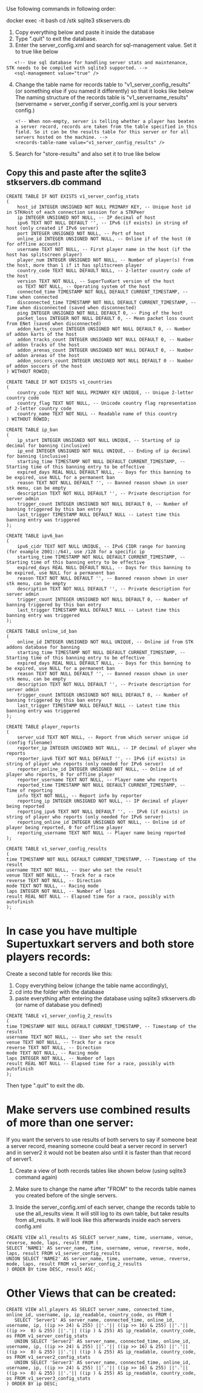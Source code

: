 Use following commands in following order:

docker exec -it <supertuxkart container name> bash
cd /stk
sqlite3 stkservers.db

1) Copy everything below and paste it inside the database
2) Type ".quit" to exit the database.
3) Enter the server_config.xml and search for sql-management value. Set it to true like below
 ```
    <!-- Use sql database for handling server stats and maintenance, STK needs to be compiled with sqlite3 supported. -->
    <sql-management value="true" />
 ```
4) Change the table name for records table to "v1_server_config_results" (or something else if you named it differently) so that it looks like below
   The naming structure of the records table is "v1_servername_results"  (servername = server_config if server_config.xml is your servers config.)

    ```
    <!-- When non-empty, server is telling whether a player has beaten a server record, records are taken from the table specified in this field. So it can be the results table for this server or for all servers hosted on the machine. -->
    <records-table-name value="v1_server_config_results" />
    ```
5) Search for "store-results" and also set it to true like below

    <!-- When true, stores race results in a separate table for each server. -->
    <store-results value="true" />

## Copy this and paste after the sqlite3 stkservers.db command

```
CREATE TABLE IF NOT EXISTS v1_server_config_stats
(
    host_id INTEGER UNSIGNED NOT NULL PRIMARY KEY, -- Unique host id in STKHost of each connection session for a STKPeer
    ip INTEGER UNSIGNED NOT NULL, -- IP decimal of host
    ipv6 TEXT NOT NULL DEFAULT '', -- IPv6 (if exists) in string of host (only created if IPv6 server)
    port INTEGER UNSIGNED NOT NULL, -- Port of host
    online_id INTEGER UNSIGNED NOT NULL, -- Online if of the host (0 for offline account)
    username TEXT NOT NULL, -- First player name in the host (if the host has splitscreen player)
    player_num INTEGER UNSIGNED NOT NULL, -- Number of player(s) from the host, more than 1 if it has splitscreen player
    country_code TEXT NULL DEFAULT NULL, -- 2-letter country code of the host
    version TEXT NOT NULL, -- SuperTuxKart version of the host
    os TEXT NOT NULL, -- Operating system of the host
    connected_time TIMESTAMP NOT NULL DEFAULT CURRENT_TIMESTAMP, -- Time when connected
    disconnected_time TIMESTAMP NOT NULL DEFAULT CURRENT_TIMESTAMP, -- Time when disconnected (saved when disconnected)
    ping INTEGER UNSIGNED NOT NULL DEFAULT 0, -- Ping of the host
    packet_loss INTEGER NOT NULL DEFAULT 0, -- Mean packet loss count from ENet (saved when disconnected)
    addon_karts_count INTEGER UNSIGNED NOT NULL DEFAULT 0, -- Number of addon karts of the host
    addon_tracks_count INTEGER UNSIGNED NOT NULL DEFAULT 0, -- Number of addon tracks of the host
    addon_arenas_count INTEGER UNSIGNED NOT NULL DEFAULT 0, -- Number of addon arenas of the host
    addon_soccers_count INTEGER UNSIGNED NOT NULL DEFAULT 0 -- Number of addon soccers of the host
) WITHOUT ROWID;

CREATE TABLE IF NOT EXISTS v1_countries
(
    country_code TEXT NOT NULL PRIMARY KEY UNIQUE, -- Unique 2-letter country code
    country_flag TEXT NOT NULL, -- Unicode country flag representation of 2-letter country code
    country_name TEXT NOT NULL -- Readable name of this country
) WITHOUT ROWID;

CREATE TABLE ip_ban
(
    ip_start INTEGER UNSIGNED NOT NULL UNIQUE, -- Starting of ip decimal for banning (inclusive)
    ip_end INTEGER UNSIGNED NOT NULL UNIQUE, -- Ending of ip decimal for banning (inclusive)
    starting_time TIMESTAMP NOT NULL DEFAULT CURRENT_TIMESTAMP, -- Starting time of this banning entry to be effective
    expired_days REAL NULL DEFAULT NULL, -- Days for this banning to be expired, use NULL for a permanent ban
    reason TEXT NOT NULL DEFAULT '', -- Banned reason shown in user stk menu, can be empty
    description TEXT NOT NULL DEFAULT '', -- Private description for server admin
    trigger_count INTEGER UNSIGNED NOT NULL DEFAULT 0, -- Number of banning triggered by this ban entry
    last_trigger TIMESTAMP NULL DEFAULT NULL -- Latest time this banning entry was triggered
);

CREATE TABLE ipv6_ban
(
    ipv6_cidr TEXT NOT NULL UNIQUE, -- IPv6 CIDR range for banning (for example 2001::/64), use /128 for a specific ip
    starting_time TIMESTAMP NOT NULL DEFAULT CURRENT_TIMESTAMP, -- Starting time of this banning entry to be effective
    expired_days REAL NULL DEFAULT NULL, -- Days for this banning to be expired, use NULL for a permanent ban
    reason TEXT NOT NULL DEFAULT '', -- Banned reason shown in user stk menu, can be empty
    description TEXT NOT NULL DEFAULT '', -- Private description for server admin
    trigger_count INTEGER UNSIGNED NOT NULL DEFAULT 0, -- Number of banning triggered by this ban entry
    last_trigger TIMESTAMP NULL DEFAULT NULL -- Latest time this banning entry was triggered
);

CREATE TABLE online_id_ban
(
    online_id INTEGER UNSIGNED NOT NULL UNIQUE, -- Online id from STK addons database for banning
    starting_time TIMESTAMP NOT NULL DEFAULT CURRENT_TIMESTAMP, -- Starting time of this banning entry to be effective
    expired_days REAL NULL DEFAULT NULL, -- Days for this banning to be expired, use NULL for a permanent ban
    reason TEXT NOT NULL DEFAULT '', -- Banned reason shown in user stk menu, can be empty
    description TEXT NOT NULL DEFAULT '', -- Private description for server admin
    trigger_count INTEGER UNSIGNED NOT NULL DEFAULT 0, -- Number of banning triggered by this ban entry
    last_trigger TIMESTAMP NULL DEFAULT NULL -- Latest time this banning entry was triggered
);

CREATE TABLE player_reports
(
    server_uid TEXT NOT NULL, -- Report from which server unique id (config filename)
    reporter_ip INTEGER UNSIGNED NOT NULL, -- IP decimal of player who reports
    reporter_ipv6 TEXT NOT NULL DEFAULT '', -- IPv6 (if exists) in string of player who reports (only needed for IPv6 server)
    reporter_online_id INTEGER UNSIGNED NOT NULL, -- Online id of player who reports, 0 for offline player
    reporter_username TEXT NOT NULL, -- Player name who reports
    reported_time TIMESTAMP NOT NULL DEFAULT CURRENT_TIMESTAMP, -- Time of reporting
    info TEXT NOT NULL, -- Report info by reporter
    reporting_ip INTEGER UNSIGNED NOT NULL, -- IP decimal of player being reported
    reporting_ipv6 TEXT NOT NULL DEFAULT '', -- IPv6 (if exists) in string of player who reports (only needed for IPv6 server)
    reporting_online_id INTEGER UNSIGNED NOT NULL, -- Online id of player being reported, 0 for offline player
    reporting_username TEXT NOT NULL -- Player name being reported
);

CREATE TABLE v1_server_config_results
(
time TIMESTAMP NOT NULL DEFAULT CURRENT_TIMESTAMP, -- Timestamp of the result
username TEXT NOT NULL, -- User who set the result
venue TEXT NOT NULL, -- Track for a race
reverse TEXT NOT NULL, -- Direction
mode TEXT NOT NULL, -- Racing mode
laps INTEGER NOT NULL, -- Number of laps
result REAL NOT NULL -- Elapsed time for a race, possibly with autofinish 
);

```
 
# In case you have multiple Supertuxkart servers and both store players records:
Create a second table for records like this:
1) Copy everything below (change the table name accordingly), 
2) cd into the folder with the database
3) paste everything after entering the database using sqlite3 stkservers.db (or name of database you defined)
 
```
CREATE TABLE v1_server_config_2_results
(
time TIMESTAMP NOT NULL DEFAULT CURRENT_TIMESTAMP, -- Timestamp of the result
username TEXT NOT NULL, -- User who set the result
venue TEXT NOT NULL, -- Track for a race
reverse TEXT NOT NULL, -- Direction
mode TEXT NOT NULL, -- Racing mode
laps INTEGER NOT NULL, -- Number of laps
result REAL NOT NULL -- Elapsed time for a race, possibly with autofinish 
);
 ```
Then type ".quit" to exit the db.

# Make servers use combined results of more than one server:
If you want the servers to use results of both servers to say if someone beat a server record, meaning someone could beat a server record in server1 and in server2 it would not be beaten also until it is faster than that record of server1. 
1) Create a view of both records tables like shown below (using sqlite3 command again) 
2) Make sure to change the name after "FROM" to the records table names you created before of the single servers.
3) Inside the server_config.xml of each server, change the records table to use the all_results view. It will still log to its own table, but take results from all_results.
It will look like this afterwards inside each servers config.xml
 

    <!-- When non-empty, server is telling whether a player has beaten a server record, records are taken from the table specified in this field. So it can be the results table for this server or for all servers hosted on the machine. -->
    <records-table-name value="all_results" />
 
```
CREATE VIEW all_results AS SELECT server_name, time, username, venue, reverse, mode, laps, result FROM (
SELECT 'NAME1' AS server_name, time, username, venue, reverse, mode, laps, result FROM v1_server_config_results
UNION SELECT 'NAME2' AS server_name, time, username, venue, reverse, mode, laps, result FROM v1_server_config_2_results
) ORDER BY time DESC, result ASC;
```

 
# Other Views that can be created:
 ```
 CREATE VIEW all_players AS SELECT server_name, connected_time, online_id, username, ip, ip_readable, country_code, os FROM (
    SELECT 'Server1' AS server_name, connected_time, online_id, username, ip, ((ip >> 24) & 255) ||'.'|| ((ip >> 16) & 255) ||'.'|| ((ip >>  8) & 255) ||'.'|| ((ip ) & 255) AS ip_readable, country_code, os FROM v1_server_config_stats
    UNION SELECT 'Server2' AS server_name, connected_time, online_id, username, ip, ((ip >> 24) & 255) ||'.'|| ((ip >> 16) & 255) ||'.'|| ((ip >>  8) & 255) ||'.'|| ((ip ) & 255) AS ip_readable, country_code, os FROM v1_server2_config_stats
    UNION SELECT 'Server3' AS server_name, connected_time, online_id, username, ip, ((ip >> 24) & 255) ||'.'|| ((ip >> 16) & 255) ||'.'|| ((ip >>  8) & 255) ||'.'|| ((ip ) & 255) AS ip_readable, country_code, os FROM v1_server3_config_stats
) ORDER BY ip DESC;
 ```
